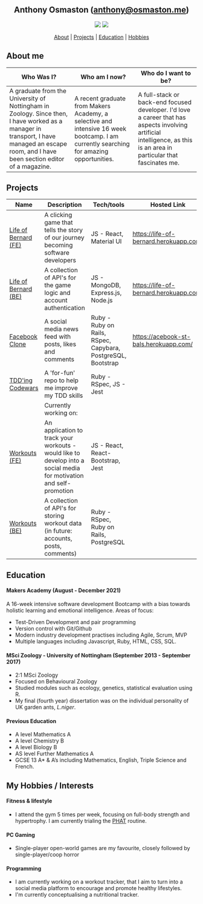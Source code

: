 <div align="center">

## Anthony Osmaston (anthony@osmaston.me)
<p> 

[<img src="https://img.shields.io/badge/Linkedin-Anthony%20Osmaston-blue?social&logo=linkedin&labelColor=0077B5&color=ffffff"/>](https://www.linkedin.com/in/ajosmaston/)
[<img src="https://img.shields.io/badge/Codewars-AJOsmaston-black?social&logo=codewars&labelColor=black&color=red" />](https://www.codewars.com/users/AJOsmaston)

[About](#about) | [Projects](#projects) | [Education](#education) | [Hobbies](#hobbies)

</div>


## <a name="about">About me</a>
| Who Was I? | Who am I now? | Who do I want to be? |
| --- | --- | --- |
| A graduate from the University of Nottingham in Zoology. Since then, I have worked as a manager in transport, I have managed an escape room, and I have been section editor of a magazine. | A recent graduate from Makers Academy, a selective and intensive 16 week bootcamp. I am currently searching for amazing opportunities. | A full-stack or back-end focused developer. I'd love a career that has aspects involving artificial intelligence, as this is an area in particular that fascinates me. |


## <a name="projects">Projects</a>

| Name   | Description | Tech/tools | Hosted Link |
| --- | --- | --- | --- |
| [Life of Bernard (FE)](https://github.com/AJOsmaston/EP3-Gaming-FE)  | A clicking game that tells the story of our journey becoming software developers | JS - React, Material UI | https://life-of-bernard.herokuapp.com/ |
| [Life of Bernard (BE)](https://github.com/AJOsmaston/EP3-Gaming-BE) | A collection of API's for the game logic and account authentication | JS - MongoDB, Express.js, Node.js  | https://life-of-bernard.herokuapp.com/ |
| [Facebook Clone](https://github.com/AJOsmaston/Acebook-st-bals)| A social media news feed with posts, likes and comments | Ruby - Ruby on Rails, RSpec, Capybara, PostgreSQL, Bootstrap | https://acebook-st-bals.herokuapp.com/ |
| [TDD'ing Codewars](https://github.com/AJOsmaston/codewars)| A 'for-fun' repo to help me improve my TDD skills | Ruby - RSpec, JS - Jest | |
| | Currently working on: | | |
| [Workouts (FE)](https://github.com/AJOsmaston/workoutsFE)| An application to track your workouts - would like to develop into a social media for motivation and self-promotion | JS - React, React-Bootstrap, Jest | |
| [Workouts (BE)](https://github.com/AJOsmaston/workoutsBE)| A collection of API's for storing workout data (in future: accounts, posts, comments) | Ruby - RSpec, Ruby on Rails, PostgreSQL | |



## <a name="education">Education</a>

#### Makers Academy (August - December 2021)
A 16-week intensive software development Bootcamp with a bias towards holistic learning and emotional intelligence. Areas of focus:
* Test-Driven Development and pair programming
* Version control with Git/Github
* Modern industry development practises including Agile, Scrum, MVP
* Multiple languages including Javascript, Ruby, HTML, CSS, SQL.

#### MSci Zoology - University of Nottingham (September 2013 - September 2017)

- 2:1 MSci Zoology
- Focused on Behavioural Zoology
- Studied modules such as ecology, genetics, statistical evaluation using R.
- My final (fourth year) dissertation was on the individual personality of UK garden ants, _L.niger_.

#### Previous Education

- A level Mathematics A
- A level Chemistry B
- A level Biology B
- AS level Further Mathematics A
- GCSE 13 A* & A’s including Mathematics, English, Triple Science and French.

## <a name="hobbies">My Hobbies / Interests</a>

#### Fitness & lifestyle 
* I attend the gym 5 times per week, focusing on full-body strength
and hypertrophy. I am currently trialing the [PHAT](https://advancedbodymetrics.com/workout-routines/the-phat-workout-build-mass-strength/) routine.

#### PC Gaming
* Single-player open-world games are my favourite, closely followed by single-player/coop horror

#### Programming
* I am currently working on a workout tracker, that I aim to turn into a social media platform to encourage and promote healthy lifestyles.
* I'm currently conceptualising a nutritional tracker.


<!-- ## Work Experience

**Company Name** (start-date to end-date)  
_Your job title_

- Any experience, including roles and responsibilities and results achived in bullet point format.

**Company Name** (start-date to end-date)  
_Your job title_

- Any experience relevent to software development

## Skills

Consider skills relevent to software development. Then consider your best skills. Pick 2-4 skills and write a short descriptive paragraph for each one. You should demonstrate how capable you are at this skill with examples.
(Using a STAR example Paragraph) Consider the questions below.

-STAR
-What was the situation/task? (ST)

-How was the skill used?

-What did you do? (action)

-What was the result?


#### This Skill

- Experience
- Achievements
- Evidence (STAR)

#### Another Skill

Descriptive paragraph of how capable you are at this skill and, if relevant, how it has developed (again use STAR for this)

- I achieved A during my work at B (job, or otherwise)
- I contributed to the growth of X while doing Y (job, or otherwise)
- I built this, made this, broke this, fixed this, etc.
- A link to some on-line evidence (blogs, videos, articles, etc.)

 -->
